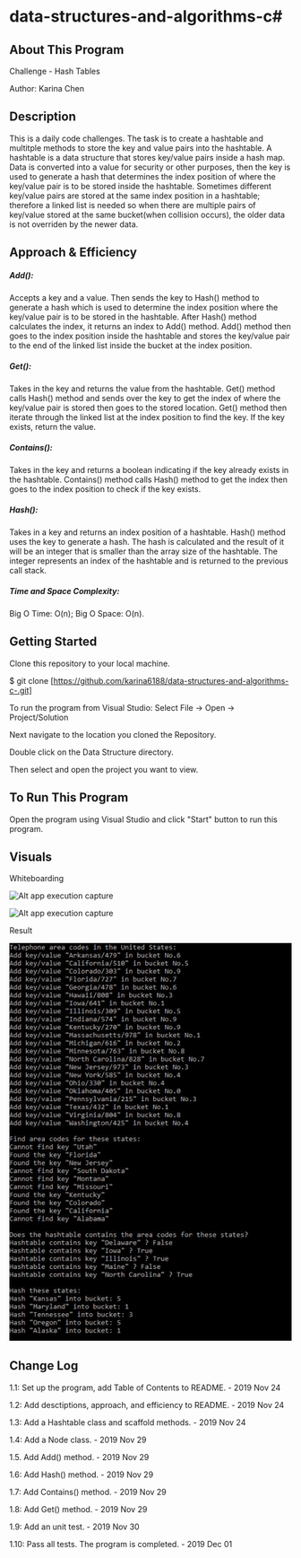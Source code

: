 # data-structures-and-algorithms-c#

## About This Program
Challenge - Hash Tables

Author: Karina Chen

## Description
This is a daily code challenges. The task is to create a hashtable and multitple methods to store the key and value pairs into the hashtable. A hashtable is a data structure that stores key/value pairs inside a hash map. Data is converted into a value for security or other purposes, then the key is used to generate a hash that determines the index position of where the key/value pair is to be stored inside the hashtable. Sometimes different key/value pairs are stored at the same index position in a hashtable; therefore a linked list is needed so when there are multiple pairs of key/value stored at the same bucket(when collision occurs), the older data is not overriden by the newer data.
 
## Approach & Efficiency
##### Add():
Accepts a key and a value. Then sends the key to Hash() method to generate a hash which is used to determine the index position where the key/value pair is to be stored in the hashtable. After Hash() method calculates the index, it returns an index to Add() method. Add() method then goes to the index position inside the hashtable and stores the key/value pair to the end of the linked list inside the bucket at the index position.

##### Get():
Takes in the key and returns the value from the hashtable. Get() method calls Hash() method and sends over the key to get the index of where the key/value pair is stored then goes to the stored location. Get() method then iterate through the linked list at the index position to find the key. If the key exists, return the value.

##### Contains():
Takes in the key and returns a boolean indicating if the key already exists in the hashtable. Contains() method calls Hash() method to get the index then goes to the index position to check if the key exists.

##### Hash():
Takes in a key and returns an index position of a hashtable. Hash() method uses the key to generate a hash. The hash is calculated and the result of it will be an integer that is smaller than the array size of the hashtable. The integer represents an index of the hashtable and is returned to the previous call stack.

##### Time and Space Complexity:
Big O Time: O(n); Big O Space: O(n).

## Getting Started
Clone this repository to your local machine.

$ git clone [https://github.com/karina6188/data-structures-and-algorithms-c-.git]

To run the program from Visual Studio:
Select File -> Open -> Project/Solution

Next navigate to the location you cloned the Repository.

Double click on the Data Structure directory.

Then select and open the project you want to view.

## To Run This Program
Open the program using Visual Studio and click "Start" button to run this program.

## Visuals

Whiteboarding

![Alt app execution capture](/Assets/code30_1.jpg)

![Alt app execution capture](/Assets/code30_2.jpg)

Result

![Alt app execution capture](/Assets/code30_3.JPG)

## Change Log

1.1: Set up the program, add Table of Contents to README. - 2019 Nov 24

1.2: Add desctiptions, approach, and efficiency to README. - 2019 Nov 24

1.3: Add a Hashtable class and scaffold methods. - 2019 Nov 24

1.4: Add a Node class. - 2019 Nov 29

1.5. Add Add() method. - 2019 Nov 29

1.6: Add Hash() method. - 2019 Nov 29

1.7: Add Contains() method. - 2019 Nov 29

1.8: Add Get() method. - 2019 Nov 29

1.9: Add an unit test. - 2019 Nov 30

1.10: Pass all tests. The program is completed. - 2019 Dec 01